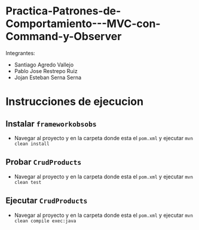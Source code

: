 # Practica-Patrones-de-Comportamiento---MVC-con-Command-y-Observer
Integrantes: 
- Santiago Agredo Vallejo
- Pablo Jose Restrepo Ruiz
- Jojan Esteban Serna Serna
# Instrucciones de ejecucion
## Instalar `frameworkobsobs`
- Navegar al proyecto y en la carpeta donde esta el `pom.xml` y ejecutar `mvn clean install`
## Probar `CrudProducts`
- Navegar al proyecto y en la carpeta donde esta el `pom.xml` y ejecutar `mvn clean test`
## Ejecutar `CrudProducts`
- Navegar al proyecto y en la carpeta donde esta el `pom.xml` y ejecutar `mvn clean compile exec:java`

